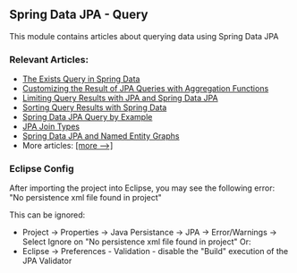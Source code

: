 ## Spring Data JPA - Query

This module contains articles about querying data using Spring Data JPA 

### Relevant Articles: 
- [The Exists Query in Spring Data](https://www.surya.com/spring-data-exists-query)
- [Customizing the Result of JPA Queries with Aggregation Functions](https://www.surya.com/jpa-queries-custom-result-with-aggregation-functions)
- [Limiting Query Results with JPA and Spring Data JPA](https://www.surya.com/jpa-limit-query-results)
- [Sorting Query Results with Spring Data](https://www.surya.com/spring-data-sorting)
- [Spring Data JPA Query by Example](https://www.surya.com/spring-data-query-by-example)
- [JPA Join Types](https://www.surya.com/jpa-join-types)
- [Spring Data JPA and Named Entity Graphs](https://www.surya.com/spring-data-jpa-named-entity-graphs)
- More articles: [[more -->]](../spring-data-jpa-query-2)

### Eclipse Config 
After importing the project into Eclipse, you may see the following error:  
"No persistence xml file found in project"

This can be ignored: 
- Project -> Properties -> Java Persistance -> JPA -> Error/Warnings -> Select Ignore on "No persistence xml file found in project"
Or: 
- Eclipse -> Preferences - Validation - disable the "Build" execution of the JPA Validator 
